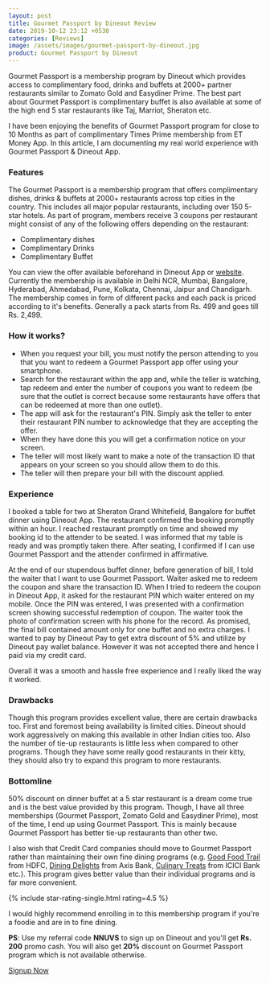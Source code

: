 ```yaml
---
layout: post
title: Gourmet Passport by Dineout Review
date: 2019-10-12 23:12 +0530
categories: [Reviews]
image: /assets/images/gourmet-passport-by-dineout.jpg
product: Gourmet Passport by Dineout
---
```


Gourmet Passport is a membership program by Dineout which provides access to complimentary food, drinks and buffets at 2000+ partner restaurants similar to Zomato Gold and Easydiner Prime. The best part about Gourmet Passport is complimentary buffet is also available at some of the high end 5 star restaurants like Taj, Marriot, Sheraton etc.

I have been enjoying the benefits of Gourmet Passport program for close to 10 Months as part of complimentary Times Prime membership from ET Money App. In this article, I am documenting my real world experience with Gourmet Passport & Dineout App.

### Features

The Gourmet Passport is a membership program that offers complimentary dishes, drinks & buffets at 2000+ restaurants across top cities in the country. This includes all major popular restaurants, including over 150 5-star hotels. As part of program, members receive 3 coupons per restaurant might consist of any of the following offers depending on the restaurant:

- Complimentary dishes
- Complimentary Drinks
- Complimentary Buffet

You can view the offer available beforehand in Dineout App or [website](http://getgourmetpassport.com/). Currently the membership is available in Delhi NCR, Mumbai, Bangalore, Hyderabad, Ahmedabad, Pune, Kolkata, Chennai, Jaipur and Chandigarh. The membership comes in form of different packs and each pack is priced according to it's benefits. Generally a pack starts from Rs. 499 and goes till Rs. 2,499.

### How it works?

- When you request your bill, you must notify the person attending to you that you want to redeem a Gourmet Passport app offer using your smartphone.
- Search for the restaurant within the app and, while the teller is watching, tap redeem and enter the number of coupons you want to redeem (be sure that the outlet is correct because some restaurants have offers that can be redeemed at more than one outlet).
- The app will ask for the restaurant's PIN. Simply ask the teller to enter their restaurant PIN number to acknowledge that they are accepting the offer.
- When they have done this you will get a confirmation notice on your screen.
- The teller will most likely want to make a note of the transaction ID that appears on your screen so you should allow them to do this.
- The teller will then prepare your bill with the discount applied.

### Experience

I booked a table for two at Sheraton Grand Whitefield, Bangalore for buffet dinner using Dineout App. The restaurant confirmed the booking promptly within an hour. I reached restaurant promptly on time and showed my booking id to the attender to be seated. I was informed that my table is ready and was promptly taken there. After seating, I confirmed if I can use Gourmet Passport and the attender confirmed in affirmative.

At the end of our stupendous buffet dinner, before generation of bill, I told the waiter that I want to use Gourmet Passport. Waiter asked me to redeem the coupon and share the transaction ID. When I tried to redeem the coupon in Dineout App, it asked for the restaurant PIN which waiter entered on my mobile. Once the PIN was entered, I was presented with a confirmation screen showing successful redemption of coupon. The waiter took the photo of confirmation screen with his phone for the record. As promised, the final bill contained amount only for one buffet and no extra charges. I wanted to pay by Dineout Pay to get extra discount of 5% and utilize by Dineout pay wallet balance. However it was not accepted there and hence I paid via my credit card.

Overall it was a smooth and hassle free experience and I really liked the way it worked.

### Drawbacks

Though this program provides excellent value, there are certain drawbacks too. First and foremost being availability is limited cities. Dineout should work aggressively on making this available in other Indian cities too. Also the number of tie-up restaurants is little less when compared to other programs. Though they have some really good restaurants in their kitty, they should also try to expand this program to more restaurants.

### Bottomline

50% discount on dinner buffet at a 5 star restaurant is a dream come true and is the best value provided by this program. Though, I have all three memberships (Gourmet Passport, Zomato Gold and Easydiner Prime), most of the time, I end up using Gourmet Passport. This is mainly because Gourmet Passport has better tie-up restaurants than other two.

I also wish that Credit Card companies should move to Gourmet Passport rather than maintaining their own fine dining programs (e.g. [Good Food Trail](https://diningoffers.smartbuy.brewfer.com/hdfc/webapp/listing/restaurantlist) from HDFC, [Dining Delights](https://diningdelights.axisbank.com/) from Axis Bank, [Culinary Treats](https://www.icicibank.com/offers/categories/dining-offers.page) from ICICI Bank etc.). This program gives better value than their individual programs and is far more convenient.

{% include star-rating-single.html rating=4.5 %}

I would highly recommend enrolling in to this membership program if you're a foodie and are in to fine dining.

**PS**: Use my referral code **NNUVS** to sign up on Dineout and you'll get **Rs. 200** promo cash. You will also get **20%** discount on Gourmet Passport program which is not available otherwise.

<a href="https://bnc.lt/6ZXm/pYcH9bnzK0" target="_blank" class="btn btn-lg btn-danger btn-block post-element mt-2" rel="noopener"><i class="ci-pen"></i> Signup Now</a>

